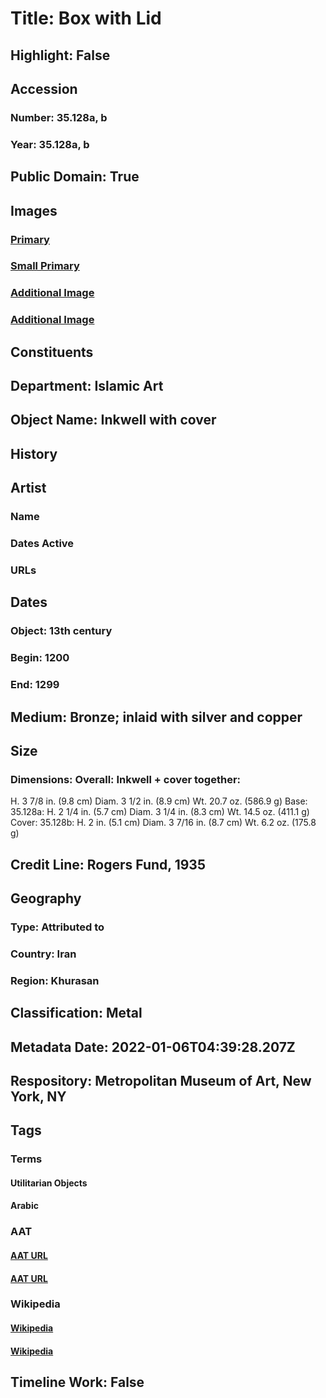 # Title: Box with Lid
## Highlight: False
## Accession
### Number: 35.128a, b
### Year: 35.128a, b
## Public Domain: True
## Images
### [Primary](https://images.metmuseum.org/CRDImages/is/original/35.128.3(side2).jpg.JPG)
### [Small Primary](https://images.metmuseum.org/CRDImages/is/web-large/35.128.3(side2).jpg.JPG)
### [Additional Image](https://images.metmuseum.org/CRDImages/is/original/35.128.3(bottom).jpg.JPG)
### [Additional Image](https://images.metmuseum.org/CRDImages/is/original/35.128.3(side1).jpg.JPG)
## Constituents
## Department: Islamic Art
## Object Name: Inkwell with cover
## History
## Artist
### Name
### Dates Active
### URLs
## Dates
### Object: 13th century
### Begin: 1200
### End: 1299
## Medium: Bronze; inlaid with silver and copper
## Size
### Dimensions: Overall: Inkwell + cover together: 
  H. 3 7/8 in. (9.8 cm)
  Diam. 3 1/2 in. (8.9 cm)
  Wt. 20.7 oz. (586.9 g)
Base: 35.128a:
  H. 2 1/4 in. (5.7 cm)
  Diam. 3 1/4 in. (8.3 cm)
  Wt. 14.5 oz. (411.1 g)
Cover: 35.128b:
  H. 2 in. (5.1 cm)
  Diam. 3 7/16 in. (8.7 cm)
  Wt. 6.2 oz. (175.8 g)
## Credit Line: Rogers Fund, 1935
## Geography
### Type: Attributed to
### Country: Iran
### Region: Khurasan
## Classification: Metal
## Metadata Date: 2022-01-06T04:39:28.207Z
## Respository: Metropolitan Museum of Art, New York, NY
## Tags
### Terms
#### Utilitarian Objects
#### Arabic
### AAT
#### [AAT URL](http://vocab.getty.edu/page/aat/300404591)
#### [AAT URL](http://vocab.getty.edu/page/aat/300387843)
### Wikipedia
#### [Wikipedia]()
#### [Wikipedia]()
## Timeline Work: False